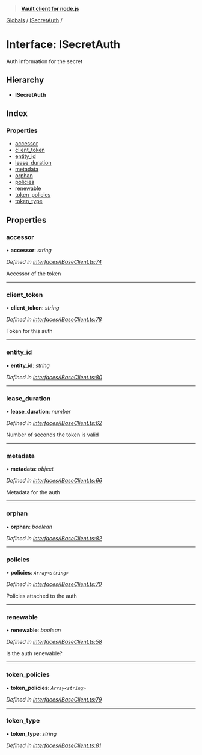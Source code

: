 > **[Vault client for node.js](../README.md)**

[Globals](../globals.md) / [ISecretAuth](isecretauth.md) /

# Interface: ISecretAuth

Auth information for the secret

## Hierarchy

* **ISecretAuth**

## Index

### Properties

* [accessor](isecretauth.md#accessor)
* [client_token](isecretauth.md#client_token)
* [entity_id](isecretauth.md#entity_id)
* [lease_duration](isecretauth.md#lease_duration)
* [metadata](isecretauth.md#metadata)
* [orphan](isecretauth.md#orphan)
* [policies](isecretauth.md#policies)
* [renewable](isecretauth.md#renewable)
* [token_policies](isecretauth.md#token_policies)
* [token_type](isecretauth.md#token_type)

## Properties

###  accessor

• **accessor**: *string*

*Defined in [interfaces/IBaseClient.ts:74](https://github.com/theogravity/vault-tacular/blob/c9897f3/src/interfaces/IBaseClient.ts#L74)*

Accessor of the token

___

###  client_token

• **client_token**: *string*

*Defined in [interfaces/IBaseClient.ts:78](https://github.com/theogravity/vault-tacular/blob/c9897f3/src/interfaces/IBaseClient.ts#L78)*

Token for this auth

___

###  entity_id

• **entity_id**: *string*

*Defined in [interfaces/IBaseClient.ts:80](https://github.com/theogravity/vault-tacular/blob/c9897f3/src/interfaces/IBaseClient.ts#L80)*

___

###  lease_duration

• **lease_duration**: *number*

*Defined in [interfaces/IBaseClient.ts:62](https://github.com/theogravity/vault-tacular/blob/c9897f3/src/interfaces/IBaseClient.ts#L62)*

Number of seconds the token is valid

___

###  metadata

• **metadata**: *object*

*Defined in [interfaces/IBaseClient.ts:66](https://github.com/theogravity/vault-tacular/blob/c9897f3/src/interfaces/IBaseClient.ts#L66)*

Metadata for the auth

___

###  orphan

• **orphan**: *boolean*

*Defined in [interfaces/IBaseClient.ts:82](https://github.com/theogravity/vault-tacular/blob/c9897f3/src/interfaces/IBaseClient.ts#L82)*

___

###  policies

• **policies**: *`Array<string>`*

*Defined in [interfaces/IBaseClient.ts:70](https://github.com/theogravity/vault-tacular/blob/c9897f3/src/interfaces/IBaseClient.ts#L70)*

Policies attached to the auth

___

###  renewable

• **renewable**: *boolean*

*Defined in [interfaces/IBaseClient.ts:58](https://github.com/theogravity/vault-tacular/blob/c9897f3/src/interfaces/IBaseClient.ts#L58)*

Is the auth renewable?

___

###  token_policies

• **token_policies**: *`Array<string>`*

*Defined in [interfaces/IBaseClient.ts:79](https://github.com/theogravity/vault-tacular/blob/c9897f3/src/interfaces/IBaseClient.ts#L79)*

___

###  token_type

• **token_type**: *string*

*Defined in [interfaces/IBaseClient.ts:81](https://github.com/theogravity/vault-tacular/blob/c9897f3/src/interfaces/IBaseClient.ts#L81)*